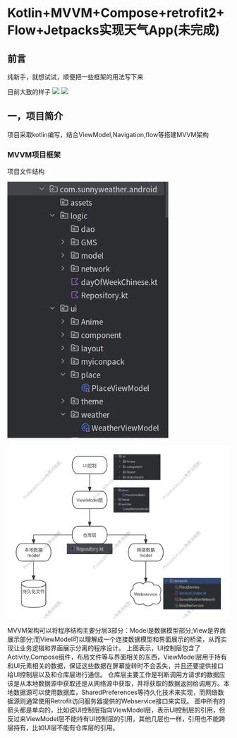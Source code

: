 # Kotlin+MVVM+Compose+retrofit2+Flow+Jetpacks实现天气App(未完成)
## 前言 
纯新手，就想试试，顺便把一些框架的用法写下来

目前大致的样子
![](Markdown_Data/App演示1.gif)
![](./Screen_recording_20250401_130959.gif)
## 一，项目简介
项目采取kotlin编写，结合ViewModel,Navigation,flow等搭建MVVM架构

### MVVM项目框架
项目文件结构

![项目文件结构](Markdown_Data/Screenshot_20250307_201351.png)

![项目文件结构](Markdown_Data/在线体验文件.png)

MVVM架构可以将程序结构主要分层3部分：Model是数据模型部分;View是界面展示部分;而ViewModel可以理解成一个连接数据模型和界面展示的桥梁，从而实现让业务逻辑和界面展示分离的程序设计。
上图表示，UI控制层包含了Activity,Compose组件，布局文件等与界面相关的东西，ViewModel层用于持有和UI元素相关的数据，保证这些数据在屏幕旋转时不会丢失，并且还要提供接口给UI控制层以及和仓库层进行通信。
仓库层主要工作是判断调用方请求的数据应该是从本地数据源中获取还是从网络源中获取，并将获取的数据返回给调用方。本地数据源可以使用数据库，SharedPreferences等持久化技术来实现，而网络数据源则通常使用Retrofit访问服务器提供的Webservice接口来实现。
图中所有的箭头都是单向的，比如说UI控制层指向ViewModel层，表示UI控制层的引用，但反过来ViewModel层不能持有UI控制层的引用，其他几层也一样，引用也不能跨层持有，比如UI层不能有仓库层的引用。